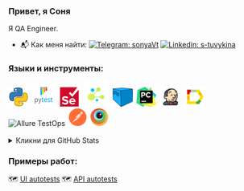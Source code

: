 ### Привет, я Соня 

Я QA Engineer.

- :mailbox_with_mail:	Как меня найти:
[![Telegram: sonyaVt](https://img.shields.io/badge/-sonyaVt-gray?style=flat-square&logo=Telegram&link=https://t.me/oddfrog)](https://t.me/sonyaVt)
[![Linkedin: s-tuvykina](https://img.shields.io/badge/-stuvykina-blue?style=flat-square&logo=Linkedin&logoColor=white&link=https://www.linkedin.com/in/s-tuvykina/)](https://www.linkedin.com/in/s-tuvykina/)

### Языки и инструменты:
<div>
  <img src="https://github.com/Yunaika/yunaika/blob/main/img/logos/python.webp" title="Python" alt="Python" width="40" height="40"/>&nbsp;   
  <img src="https://github.com/Yunaika/yunaika/blob/main/img/logos/pytest.png" title="Pytest" alt="Pytest" width="45" height="45"/>&nbsp; 
  <img src="https://github.com/Yunaika/yunaika/blob/main/img/logos/selenium-original.svg" title="Selenium" alt="Selenium" width="40" height="40"/>&nbsp;  
  <img src="https://github.com/Yunaika/yunaika/blob/main/img/logos/selene.png" title="Selene" alt="Selene" width="50" height="50"/>&nbsp;
  <img src="https://github.com/Yunaika/yunaika/blob/main/img/logos/selenoid.png" title="Selenoid" alt="Selenoid" width="40" height="40"/>&nbsp;  
  <img src="https://github.com/Yunaika/yunaika/blob/main/img/logos/pycharm.png" title="PyCharm" alt="PyCharm" width="40" height="40"/>&nbsp;    
  <img src="https://github.com/Yunaika/yunaika/blob/main/img/logos/jenkins.png" title="Jenkins" alt="Jenkins" width="40" height="40"/>&nbsp;
  <img src="https://github.com/Yunaika/yunaika/blob/main/img/logos/Allure.svg" title="Allure Report" alt="Allure Report" width="40" height="40"/>&nbsp;
  <img src="https://fs.getcourse.ru/fileservice/file/download/a/159627/sc/333/h/32108dd5b6c9c9c3cf4220fe6b2cc7fc.svg" title="Allure TestOps" alt="Allure TestOps" width="40" height="40"/>&nbsp;
  <img src="https://github.com/Yunaika/yunaika/blob/main/img/logos/postman.png" title="Postman" alt="Postman" width="35" height="35"/>&nbsp;  
   <img src="https://github.com/Yunaika/yunaika/blob/main/img/logos/browserstack.png" title="Browserstack" alt="Browserstack" width="35" height="35"/>&nbsp;
</div>
<br>


<details>
<summary>Кликни для GitHub Stats</summary>
<p align="center">
    <img alt = "GitHub Stats" src="https://github-readme-stats.vercel.app/api?username=sofiaTuv&show_icons=true&hide=issues&icon_color=000000&hide_border=true&title_color=5391FE&text_color=555">
    <br>
    <img alt = "Top Language" src="https://github-readme-stats.vercel.app/api/top-langs/?username=sofiaTuv&hide=html,&hide_border=true&title_color=5391FE&text_color=555">
</p>
</details>

### Примеры работ:

:world_map: <a target="_blank" href="https://github.com/sofiaTuv/project_okko.tv_python#readme">UI autotests</a>
:world_map: <a target="_blank" href="https://github.com/sofiaTuv/project_shopbugred_api#readme">API autotests</a>




